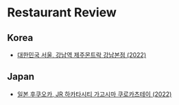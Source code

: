 # Restaurant Review

## Korea
- [대한민국 서울, 강남역 제주몬트락 강남본점 (2022)](https://blog.naver.com/PostView.naver?blogId=w_namu&logNo=222981828441)


## Japan
- [일본 후쿠오카, JR 하카타시티 가고시마 쿠로카츠테이 (2022)](https://blog.naver.com/PostView.naver?blogId=w_namu&logNo=223035434087)
